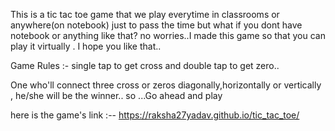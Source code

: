 This is a tic tac toe game that we play everytime in classrooms or anywhere(on notebook) just to pass the time but what if you dont have notebook or anything like that? no worries..I made this game so that you can play it virtually . I hope you like that..


Game Rules :- single tap to get cross and double tap to get zero..


One who'll connect three cross or zeros diagonally,horizontally or vertically , he/she will be the winner..
so ...Go ahead and play 


here is the game's link :--  https://raksha27yadav.github.io/tic_tac_toe/
